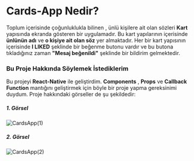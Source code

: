 # Cards-App Nedir?
Toplum içerisinde çoğunluklukla bilinen , ünlü kişilere ait olan sözleri **Kart** yapısında ekranda gösteren bir uygulamadır. Bu kart yapılarının içerisinde **ünlünün adı** ve **o kişiye ait olan söz** yer almaktadır. Her bir kart yapısının içerisinde **I LIKED** şeklinde bir beğenme butonu vardır ve bu butona tıkladığınız zaman **"Mesaj beğenildi"** şeklinde bir bildirim gelmektedir.

### Bu Proje Hakkında Söylemek İstediklerim

Bu projeyi **React-Native** ile geliştirdim. **Components** , **Props** ve **Callback Function** mantığını geliştirmek için böyle bir proje yapma gereksinimi duydum.
Proje hakkındaki görseller de şu şekildedir: 

##### 1. Görsel
![CardsApp(1)](https://user-images.githubusercontent.com/57678125/175165644-e1df17d1-13d3-447c-bd5d-25104ad9bba1.png)

##### 2. Görsel


![CardsApp(2)](https://user-images.githubusercontent.com/57678125/175165714-b4c3443d-cfad-43d4-b9f5-34915df1848f.png)

